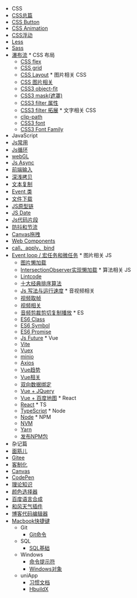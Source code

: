 
*  CSS
  *  [CSS总篇](css/css.md)
  *  [CSS Button](css/button.md)
  *  [CSS Animation](css/animation.md)
  *  [CSS浮动](css/float.md)
  *  [Less](css/less.md)
  *  [Sass](css/sass.md)
  *  [瀑布流](css/waterfall.md)
    *  CSS 布局
        *  [CSS flex](css/flex.md)
        *  [CSS grid](css/grid.md)
        *  [CSS Layout](css/layout.md)
    *  图片相关 CSS
        *  [CSS 图片相关](css/photo.md)
        *  [CSS3 object-fit](css/fit.md)
        *  [CSS3 mask(遮罩)](css/mask.md)
        *  [CSS3 filter 属性](css/filter.md)
        *  [CSS3 filter 拓展](css/drop.md)
    *  文字相关 CSS
        *  [clip-path](css/clip.md)
        *  [CSS3 font](css/font.md)
        *  [CSS3 Font Family](css/family.md)
*  JavaScript
  *  [Js常用](js/often.md)
  *  [Js循环](js/for.md)
  *  [webGL](notes/webgl.md)
  *  [Js Async](notes/Async.md)
  *  [前端输入](js/keyboard.md)
  *  [深浅拷贝](js/deep.md)
  *  [文本复制](notes/copy.md)
  *  [Event 类](js/event.md)
  *  [文件下载](js/download.md)
  *  [JS原型链](js/prototype.md)
  *  [JS Date](js/date.md)
  *  [Js代码片段](js/fragment.md)
  *  [防抖和节流](notes/debounce.md)
  *  [Canvas拖拽](js/drag.md)
  *  [Web Components](js/components.md)
  *  [call、apply、bind](js/cab.md)
  *  [Event loop / 宏任务和微任务](js/loop.md)
    * 图片相关 JS
      *  [图片懒加载](js/lazy.md)
      *  [IntersectionObserver实现懒加载](js/intersection.md)
    * 算法相关 JS
      *  [Lintcode](js/lintcode.md)
      *  [十大经典排序算法](js/algorithm.md)
      *  [Js 写法与运行速度](js/speed.md)
    * 音视频相关
      *  [视频取帧](notes/video.md)
      *  [视频相关](js/barrage.md)
      *  [音频剪裁剪切复制播放](js/video.md)
    * ES
      *  [ES6 Class](js/class.md)
      *  [ES6 Symbol](js/symbol.md)
      *  [ES6 Promise](js/promise.md)
      *  [Js Future](js/future.md)
    * Vue
      *  [Vite](vue/vite.md)
      *  [Vuex](vue/vuex.md)
      *  [minio](vue/minio.md)
      *  [Axios](vue/axios.md)
      *  [Vue趋势](vue/vue3.md)
      *  [Vue相关](vue/directives.md)
      *  [双向数据绑定](vue/property.md)
      *  [Vue + JQuery](vue/jquery.md)
      *  [Vue + 百度地图](vue/map.md)
    * React
      *  [React](react/react.md)
    * TS
      *  [TypeScript](ts/ts.md)
    * Node
      *  [Node](node/node.md)
    * NPM
      *  [NVM](node/nvm.md)
      *  [Yarn](node/yarn.md)
      *  [发布NPM包](node/npm.md)
*  杂记篇
  *  [面筋儿](notes/face.md)
  *  [Gitee](notes/gitee.md)
  *  [客制化](notes/keyboard.md)
  *  [Canvas](notes/canvas.md)
  *  [CodePen](notes/codepen.md)
  *  [理论知识](notes/unimportance.md)
  *  [颜色选择器](notes/color.md)
  *  [百度语言合成](notes/baidu.md)
  *  [和风天气插件](notes/hefeng.md)
  *  [博客代码编辑器](notes/note.md)
  *  [Macbook快捷键](notes/mac.md)
      * Git
        *  [Git命令](git/basics.md)
      * SQL
        *  [SQL基础](sql/query.md)
      * Windows
        *  [命令提示符](win/bash.md)
        *  [Windows对象](win/tool.md)
      * uniApp
        *  [习惯文档](uniapp/base.md)
        *  [HbuildX](uniapp/uni.md)



<!-- 侧边栏样式 -->
<style>
.sidebar {
    user-select: none;
}
.sidebar-nav li>p {
  font-size: 16px;
  font-weight: 600;
  color: #545454;
  letter-spacing: 1px;
  text-shadow: 0px 0px 1px #ff91f1;
  animation: navText 12s infinite;
}

.sidebar ul li {
  font-size: 16px;
  font-weight:600;
  text-decoration: auto;
}
.sidebar ul li a{
  font-size: 15px;
}
.sidebar ul>li{
    color: #676767;
    font-size: 14px!important;
    font-family: 'Comic Sans MS', cursive;
}
.sidebar ul li a{
    font-family: 'Comic Sans MS', cursive;
    text-decoration: auto;
}
.sidebar ul li.active>a{
  font-size: 18px;
  text-decoration: auto;

  background: linear-gradient(to right, #00bcff, #00ff96,#fbff00,#ff7600);
  -webkit-background-clip: text;
  color: transparent;
  /* font-family: cursive; */
  /* color: #00de82; */
  /* text-shadow: 1px 1px 1px #0083a8; */
}

@keyframes navText {
  0% {
      text-shadow: 0px 0px 1px #ff0053;
  }

   25% {
      text-shadow: 0px 0px 1px #00ffa0;
  }

   50% {
      text-shadow: 0px 0px 1px #ff7500;
  }

   75% {
      text-shadow: 0px 0px 1px #2196f3;
  }

  100% {
      text-shadow: 0px 0px 1px #ff0053;
  }
}

</style>